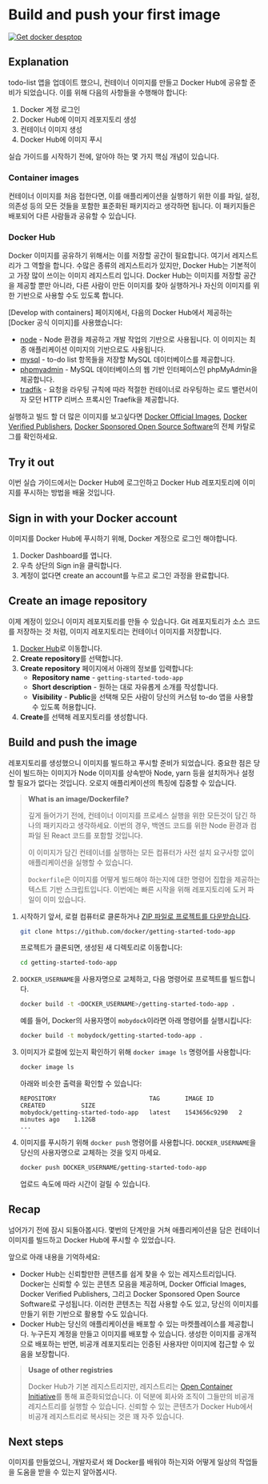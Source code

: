 # Build and push your first image

[![Get docker desptop](https://img.youtube.com/vi/7ge1s5nAa34/0.jpg)](https://www.youtube.com/watch?v=7ge1s5nAa34)

## Explanation

todo-list 앱을 업데이트 했으니, 컨테이너 이미지를 만들고 Docker Hub에 공유할 준비가 되었습니다. 이를 위해 다음의 사항들을 수행해야 합니다: 

1. Docker 계정 로그인
1. Docker Hub에 이미지 레포지토리 생성
1. 컨테이너 이미지 생성
1. Docker Hub에 이미지 푸시

실습 가이드를 시작하기 전에, 알아야 하는 몇 가지 핵심 개념이 있습니다. 

### Container images

컨테이너 이미지를 처음 접한다면, 이를 애플리케이션을 실행하기 위한 이를 파일, 설정, 의존성 등의 모든 것들을 포함한 표준화된 패키지라고 생각하면 됩니다. 이 패키지들은 배포되어 다른 사람들과 공유할 수 있습니다. 

### Docker Hub

Docker 이미지를 공유하기 위해서는 이를 저장할 공간이 필요합니다. 여기서 레지스트리가 그 역할을 합니다. 수많은 종류의 레지스트리가 있지만, Docker Hub는 기본적이고 가장 많이 쓰이는 이미지 레지스트리 입니다. Docker Hub는 이미지를 저장할 공간을 제공할 뿐만 아니라, 다른 사람이 만든 이미지를 찾아 실행하거나 자신의 이미지를 위한 기반으로 사용할 수도 있도록 합니다. 

[Develop with containers] 페이지에서, 다음의 Docker Hub에서 제공하는 [Docker 공식 이미지]를 사용했습니다:

- [node](https://hub.docker.com/_/node?_gl=1*1nd7e4s*_ga*MTM1OTg5MDQzNC4xNzQwNjI0NjU2*_ga_XJWPQMJYHQ*MTc0MDYzNTk4OS40LjEuMTc0MDYzNjAyMS4yOC4wLjA.) - Node 환경을 제공하고 개발 작업의 기반으로 사용됩니다. 이 이미지는 최종 애플리케이션 이미지의 기반으로도 사용됩니다. 
- [mysql](https://hub.docker.com/_/mysql?_gl=1*1dbz6hi*_ga*MTM1OTg5MDQzNC4xNzQwNjI0NjU2*_ga_XJWPQMJYHQ*MTc0MDYzNTk4OS40LjEuMTc0MDYzNjAyMS4yOC4wLjA.) - to-do list 항목들을 저장할 MySQL 데이터베이스를 제공합니다.
- [phpmyadmin](https://hub.docker.com/_/phpmyadmin?_gl=1*1dbz6hi*_ga*MTM1OTg5MDQzNC4xNzQwNjI0NjU2*_ga_XJWPQMJYHQ*MTc0MDYzNTk4OS40LjEuMTc0MDYzNjAyMS4yOC4wLjA.) - MySQL 데이터베이스의 웹 기반 인터페이스인 phpMyAdmin을 제공합니다. 
- [tradfik](https://hub.docker.com/_/traefik?_gl=1*1dbz6hi*_ga*MTM1OTg5MDQzNC4xNzQwNjI0NjU2*_ga_XJWPQMJYHQ*MTc0MDYzNTk4OS40LjEuMTc0MDYzNjAyMS4yOC4wLjA.) - 요청을 라우팅 규칙에 따라 적절한 컨테이너로 라우팅하는 로드 밸런서이자 모던 HTTP 리버스 프록시인 Traefik을 제공합니다. 

실행하고 빌드 할 더 많은 이미지를 보고싶다면 [Docker Official Images](https://hub.docker.com/search?image_filter=official&q=&_gl=1*19st5cp*_ga*MTM1OTg5MDQzNC4xNzQwNjI0NjU2*_ga_XJWPQMJYHQ*MTc0MDYzNTk4OS40LjEuMTc0MDYzNjAyMS4yOC4wLjA.), [Docker Verified Publishers](https://hub.docker.com/search?q=&image_filter=store&_gl=1*19st5cp*_ga*MTM1OTg5MDQzNC4xNzQwNjI0NjU2*_ga_XJWPQMJYHQ*MTc0MDYzNTk4OS40LjEuMTc0MDYzNjAyMS4yOC4wLjA.), [Docker Sponsored Open Source Software](https://hub.docker.com/search?q=&image_filter=open_source&_gl=1*19st5cp*_ga*MTM1OTg5MDQzNC4xNzQwNjI0NjU2*_ga_XJWPQMJYHQ*MTc0MDYzNTk4OS40LjEuMTc0MDYzNjAyMS4yOC4wLjA.)의 전체 카탈로그를 확인하세요. 

## Try it out

이번 실습 가이드에서는 Docker Hub에 로그인하고 Docker Hub 레포지토리에 이미지를 푸시하는 방법을 배울 것입니다. 

## Sign in with your Docker account

이미지를 Docker Hub에 푸시하기 위해, Docker 계정으로 로그인 해야합니다. 

1. Docker Dashboard를 엽니다.
1. 우측 상단의 Sign in을 클릭합니다. 
1. 계정이 없다면 create an account를 누르고 로그인 과정을 완료합니다. 

## Create an image repository 

이제 계정이 있으니 이미지 레포지토리를 만들 수 있습니다. Git 레포지토리가 소스 코드를 저장하는 것 처럼, 이미지 레포지토리는 컨테이너 이미지를 저장합니다. 

1. [Docker Hub](https://hub.docker.com/?_gl=1*8u6gem*_ga*MTM1OTg5MDQzNC4xNzQwNjI0NjU2*_ga_XJWPQMJYHQ*MTc0MDYzNTk4OS40LjEuMTc0MDYzNjAyMS4yOC4wLjA.)로 이동합니다. 
1. **Create repository**를 선택합니다. 
1. **Create repository** 페이지에서 아래의 정보를 입력합니다: 
    - **Repository name** - `getting-started-todo-app`
    - **Short description** - 원하는 대로 자유롭게 소개를 작성합니다.  
    - **Visibility** - **Public**을 선택해 모든 사람이 당신의 커스텀 to-do 앱을 사용할 수 있도록 허용합니다. 
1. **Create**를 선택해 레포지토리를 생성합니다. 

## Build and push the image

레포지토리를 생성했으니 이미지를 빌드하고 푸시할 준비가 되었습니다. 중요한 점은 당신이 빌드하는 이미지가 Node 이미지를 상속받아 Node, yarn 등을 설치하거나 설정할 필요가 없다는 것입니다. 오로지 애플리케이션의 특징에 집중할 수 있습니다. 

> **What is an image/Dockerfile?**
>
> 깊게 들어가기 전에, 컨테이너 이미지를 프로세스 실행을 위한 모든것이 담긴 하나의 패키지라고 생각하세요. 이번의 경우, 백엔드 코드를 위한 Node 환경과 컴파일 된 React 코드를 포함할 것입니다. 
>
> 이 이미지가 담긴 컨테이너를 실행하는 모든 컴퓨터가 사전 설치 요구사항 없이 애플리케이션을 실행할 수 있습니다. 
>
> `Dockerfile`은 이미지를 어떻게 빌드해야 하는지에 대한 명령어 집합을 제공하는 텍스트 기반 스크립트입니다. 이번에는 빠른 시작을 위해 레포지토리에 도커 파일이 이미 있습니다. 

1. 시작하기 앞서, 로컬 컴퓨터로 클론하거나 [ZIP 파일로 프로젝트를 다운받습니다](https://github.com/docker/getting-started-todo-app/archive/refs/heads/main.zip). 
   ```bash
   git clone https://github.com/docker/getting-started-todo-app
   ```
   프로젝트가 클론되면, 생성된 새 디렉토리로 이동합니다: 
   ```bash
   cd getting-started-todo-app
   ```
1. `DOCKER_USERNAME`을 사용자명으로 교체하고, 다음 명령어로 프로젝트를 빌드합니다. 
   ```bash
   docker build -t <DOCKER_USERNAME>/getting-started-todo-app .
   ```
   예를 들어, Docker의 사용자명이 `mobydock`이라면 아래 명령어를 실행시킵니다: 
   ```bash
   docker build -t mobydock/getting-started-todo-app .
   ```
1. 이미지가 로컬에 있는지 확인하기 위해 `docker image ls` 명령어를 사용합니다: 
   ```bash
   docker image ls
   ```
   아래와 비슷한 출력을 확인할 수 있습니다: 
   ```
   REPOSITORY                          TAG       IMAGE ID       CREATED          SIZE
   mobydock/getting-started-todo-app   latest    1543656c9290   2 minutes ago    1.12GB
   ...
   ```
1. 이미지를 푸시하기 위해 `docker push` 명령어를 사용합니다. `DOCKER_USERNAME`을 당신의 사용자명으로 교체하는 것을 잊지 마세요. 
   ```bash
   docker push DOCKER_USERNAME/getting-started-todo-app
   ```
   업로드 속도에 따라 시간이 걸릴 수 있습니다. 

## Recap

넘어가기 전에 잠시 되돌아봅시다. 몇번의 단계만을 거쳐 애플리케이션을 담은 컨테이너 이미지를 빌드하고 Docker Hub에 푸시할 수 있었습니다. 

앞으로 아래 내용을 기억하세요: 

- Docker Hub는 신뢰할만한 콘텐츠를 쉽게 찾을 수 있는 레지스트리입니다. Docker는 신뢰할 수 있는 콘텐츠 모음을 제공하며, Docker Official Images, Docker Verified Publishers, 그리고 Docker Sponsored Open Source Software로 구성됩니다. 이러한 콘텐츠는 직접 사용할 수도 있고, 당신의 이미지를 만들기 위한 기반으로 활용할 수도 있습니다.
- Docker Hub는 당신의 애플리케이션을 배포할 수 있는 마켓플레이스를 제공합니다. 누구든지 계정을 만들고 이미지를 배포할 수 있습니다. 생성한 이미지를 공개적으로 배포하는 반면, 비공개 레포지토리는 인증된 사용자만 이미지에 접근할 수 있음을 보장합니다. 

> **Usage of other registries**
>
> Docker Hub가 기본 레지스트리지만, 레지스트리는 [Open Container Initiative](https://opencontainers.org/)를 통해 표준화되었습니다. 이 덕분에 회사와 조직이 그들만의 비공개 레지스트리를 실행할 수 있습니다. 신뢰할 수 있는 콘텐츠가 Docker Hub에서 비공개 레지스트리로 복사되는 것은 꽤 자주 있습니다. 

## Next steps

이미지를 만들었으니, 개발자로서 왜 Docker를 배워야 하는지와 어떻게 일상의 작업들을 도움을 받을 수 있는지 알아봅시다. 